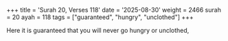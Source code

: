 +++
title = 'Surah 20, Verses 118'
date = '2025-08-30'
weight = 2466
surah = 20
ayah = 118
tags = ["guaranteed", "hungry", "unclothed"]
+++

Here it is guaranteed that you will never go hungry or unclothed,